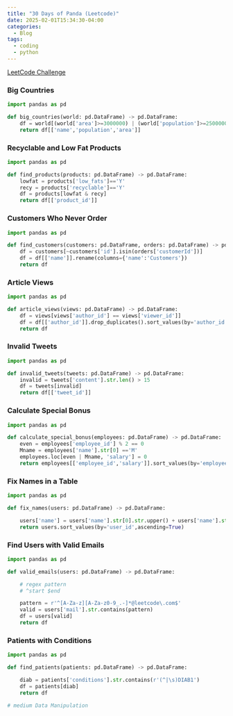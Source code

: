 ```yaml
---
title: "30 Days of Panda (Leetcode)"
date: 2025-02-01T15:34:30-04:00
categories:
  - Blog
tags:
  - coding
  - python
---
```


[LeetCode Challenge][30_panda]

### Big Countries

```python
import pandas as pd

def big_countries(world: pd.DataFrame) -> pd.DataFrame:
    df = world[(world['area']>=3000000) | (world['population']>=25000000)]
    return df[['name','population','area']]
```

### Recyclable and Low Fat Products

```python
import pandas as pd

def find_products(products: pd.DataFrame) -> pd.DataFrame:
    lowfat = products['low_fats']=='Y'
    recy = products['recyclable']=='Y'
    df = products[lowfat & recy]
    return df[['product_id']]
```

### Customers Who Never Order

```python
import pandas as pd

def find_customers(customers: pd.DataFrame, orders: pd.DataFrame) -> pd.DataFrame:
    df = customers[~customers['id'].isin(orders['customerId'])]
    df = df[['name']].rename(columns={'name':'Customers'})
    return df
```

### Article Views

```python
import pandas as pd

def article_views(views: pd.DataFrame) -> pd.DataFrame:
    df = views[views['author_id'] == views['viewer_id']]
    df = df[['author_id']].drop_duplicates().sort_values(by='author_id',ascending=True).rename(columns={'author_id':'id'})
    return df

```

### Invalid Tweets

```python
import pandas as pd

def invalid_tweets(tweets: pd.DataFrame) -> pd.DataFrame:
    invalid = tweets['content'].str.len() > 15
    df = tweets[invalid]
    return df[['tweet_id']]

```

### Calculate Special Bonus

```python
import pandas as pd

def calculate_special_bonus(employees: pd.DataFrame) -> pd.DataFrame:
    even = employees['employee_id'] % 2 == 0
    Mname = employees['name'].str[0] =='M'
    employees.loc[even | Mname, 'salary'] = 0
    return employees[['employee_id','salary']].sort_values(by='employee_id',ascending=True).rename(columns={'salary':'bonus'})

```

### Fix Names in a Table

```python
import pandas as pd

def fix_names(users: pd.DataFrame) -> pd.DataFrame:

    users['name'] = users['name'].str[0].str.upper() + users['name'].str[1:].str.lower()
    return users.sort_values(by='user_id',ascending=True)


```

### Find Users with Valid Emails

```python
import pandas as pd

def valid_emails(users: pd.DataFrame) -> pd.DataFrame:

    # regex pattern
    # ^start $end

    pattern = r'^[A-Za-z][A-Za-z0-9_.-]*@leetcode\.com$'
    valid = users['mail'].str.contains(pattern)
    df = users[valid]
    return df

```

### Patients with Conditions

```python
import pandas as pd

def find_patients(patients: pd.DataFrame) -> pd.DataFrame:

    diab = patients['conditions'].str.contains(r'(^|\s)DIAB1')
    df = patients[diab]
    return df
```

```python
# medium Data Manipulation
```

```python

```

```python

```

[30_panda]: https://leetcode.com/studyplan/30-days-of-pandas/
